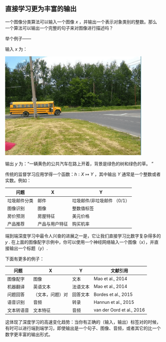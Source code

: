 ## 直接学习更为丰富的输出


一个图像分类算法可以输入一个图像 $x$ ，并输出一个表示对象类别的整数。那么一个算法可以输出一个完整的句子来对图像进行描述吗？

举个例子——

输入 $x$ 为：

![](../img/ch52_01.png)

输出 $y$ 为：“一辆黄色的公共汽车在路上开着，背景是绿色的树和绿色的草。 ”

传统的监督学习应用学得一个函数：$h:X \mapsto Y$ ，其中输出 $Y$ 通常是一个整数或者实数。例如：

| 问题         | X              | Y                           |
| ------------ | -------------- | --------------------------- |
| 垃圾邮件分类 | 邮件           | 垃圾邮件/非垃圾邮件 （0/1） |
| 图像识别     | 图像           | 整数值标签                  |
| 房价预测     | 房屋特征       | 美元价格                    |
| 产品推荐     | 产品与用户特征 | 购买机率                    |

端到端深度学习中最令人兴奋的进展之一是，它让我们直接学习比数字复杂得多的 $y$ . 在上面的图像配字示例中，你可以使用一个神经网络输入一个图像（$x$），并直接输出一个标题（$y$）.

下面有更多的例子：

| 问题     | X    | Y    | 文献引用 |
| -------- | ---- | ---- | -------- |
| 图像配字 | 图像 | 文本 |Mao et al., 2014|
| 机器翻译 | 英语文本 | 法语文本 |Mao et al., 2014|
| 问题回答 | （文本，问题）对 | 回答文本 |Bordes et al., 2015|
| 语音识别 | 音频 | 转录 |Hannun et al., 2015|
| 文本转语音 | 文本特征 | 音频 |van der Oord et al., 2016|

这体现了深度学习的高速变化趋势：当你有正确的（输入，输出）标签对的时候，有时可以进行端到端学习，即使输出是一个句子、图像、音频，或者其它的比一个数字更丰富的输出形式。 

 